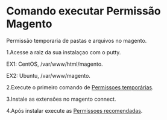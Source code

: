 Comando executar Permissão Magento
=======================
Permissão temporaria de pastas e arquivos no magento.

1.Acesse a raiz da sua instalaçao com o putty.

EX1: CentOS, /var/www/html/magento. 

EX2: Ubuntu, /var/www/magento.

2.Execute o primeiro comando de <a href="https://github.com/JonatanM/temporarily-permissions/blob/master/permissoes-temporarias"><span>Permissoes temporárias</span></a>.


3.Instale as extensões no magento connect.

4.Após instalar execute as <a href="https://github.com/JonatanM/temporarily-permissions/blob/master/permissoes-recomendadas"><span>Permissoes recomendadas</span></a>.
